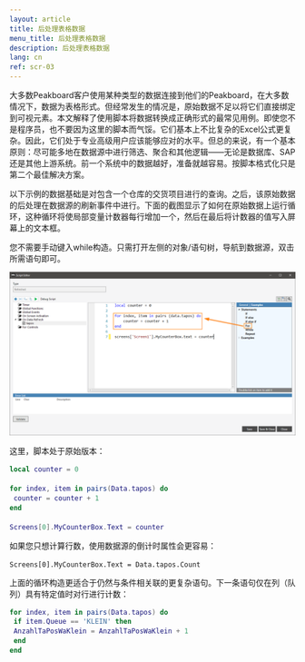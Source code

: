 ```yaml
---
layout: article
title: 后处理表格数据
menu_title: 后处理表格数据
description: 后处理表格数据
lang: cn
ref: scr-03
---
```

大多数Peakboard客户使用某种类型的数据连接到他们的Peakboard，在大多数情况下，数据为表格形式。但经常发生的情况是，原始数据不足以将它们直接绑定到可视元素。本文解释了使用脚本将数据转换成正确形式的最常见用例。即使您不是程序员，也不要因为这里的脚本而气馁。它们基本上不比复杂的Excel公式更复杂。因此，它们处于专业高级用户应该能够应对的水平。但总的来说，有一个基本原则：尽可能多地在数据源中进行筛选、聚合和其他逻辑——无论是数据库、SAP还是其他上游系统。前一个系统中的数据越好，准备就越容易。按脚本格式化只是第二个最佳解决方案。

以下示例的数据基础是对包含一个仓库的交货项目进行的查询。之后，该原始数据的后处理在数据源的刷新事件中进行。下面的截图显示了如何在原始数据上运行循环，这种循环将使局部变量计数器每行增加一个，然后在最后将计数器的值写入屏幕上的文本框。

您不需要手动键入while构造。只需打开左侧的对象/语句树，导航到数据源，双击所需语句即可。


![image_1](/assets/images/scripting/table/ScriptingTabellen01.png)

这里，脚本处于原始版本：

```lua
local counter = 0

for index, item in pairs(Data.tapos) do
 counter = counter + 1
end

Screens[0].MyCounterBox.Text = counter

```
如果您只想计算行数，使用数据源的倒计时属性会更容易：

`Screens[0].MyCounterBox.Text = Data.tapos.Count`

上面的循环构造更适合于仍然与条件相关联的更复杂语句。下一条语句仅在列（队列）具有特定值时对行进行计数：

```lua
for index, item in pairs(Data.tapos) do
 if item.Queue == 'KLEIN' then
 AnzahlTaPosWaKlein = AnzahlTaPosWaKlein + 1
 end
end
```
